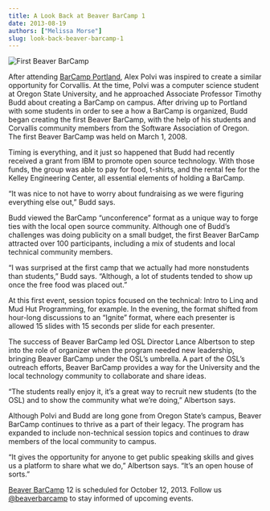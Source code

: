```yaml
---
title: A Look Back at Beaver BarCamp 1
date: 2013-08-19
authors: ["Melissa Morse"]
slug: look-back-beaver-barcamp-1
---
```


![First Beaver BarCamp](/images/FirstBeaverBarCamp.png#blog)

After attending [BarCamp Portland](http://barcampportland.org/), Alex Polvi was inspired to create a similar opportunity
for Corvallis. At the time, Polvi was a computer science student at Oregon State University, and he approached Associate
Professor Timothy Budd about creating a BarCamp on campus. After driving up to Portland with some students in order to
see a how a BarCamp is organized, Budd began creating the first Beaver BarCamp, with the help of his students and
Corvallis community members from the Software Association of Oregon. The first Beaver BarCamp was held on March 1, 2008.

Timing is everything, and it just so happened that Budd had recently received a grant from IBM to promote open source
technology. With those funds, the group was able to pay for food, t-shirts, and the rental fee for the Kelley
Engineering Center, all essential elements of holding a BarCamp.

“It was nice to not have to worry about fundraising as we were figuring everything else out,” Budd says.

Budd viewed the BarCamp “unconference” format as a unique way to forge ties with the local open source community.
Although one of Budd’s challenges was doing publicity on a small budget, the first Beaver BarCamp attracted over 100
participants, including a mix of students and local technical community members.

“I was surprised at the first camp that we actually had more nonstudents than students,” Budd says. “Although, a lot of
students tended to show up once the free food was placed out.”

At this first event, session topics focused on the technical: Intro to Linq and Mud Hut Programming, for example. In the
evening, the format shifted from hour-long discussions to an “Ignite” format, where each presenter is allowed 15 slides
with 15 seconds per slide for each presenter.

The success of Beaver BarCamp led OSL Director Lance Albertson to step into the role of organizer when the program
needed new leadership, bringing Beaver BarCamp under the OSL’s umbrella. A part of the OSL’s outreach efforts, Beaver
BarCamp provides a way for the University and the local technology community to collaborate and share ideas.

“The students really enjoy it, it’s a great way to recruit new students (to the OSL) and to show the community what
we’re doing,” Albertson says.

Although Polvi and Budd are long gone from Oregon State’s campus, Beaver BarCamp continues to thrive as a part of their
legacy. The program has expanded to include non-technical session topics and continues to draw members of the local
community to campus.

“It gives the opportunity for anyone to get public speaking skills and gives us a platform to share what we do,”
Albertson says. “It’s an open house of sorts.”

[Beaver BarCamp](http://beaverbarcamp.org/) 12 is scheduled for October 12, 2013. Follow us
[@beaverbarcamp](https://twitter.com/BeaverBarCamp) to stay informed of upcoming events.
